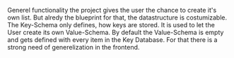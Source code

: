 Generel functionality
the project gives the user the chance to create it's own list. But alredy the blueprint for that, the datastructure is costumizable. The Key-Schema only defines, how keys are stored. It is used to let the User create its own Value-Schema. By default the Value-Schema is empty and gets defined with every item in the Key Database.
For that there is a strong need of generelization in the frontend. 